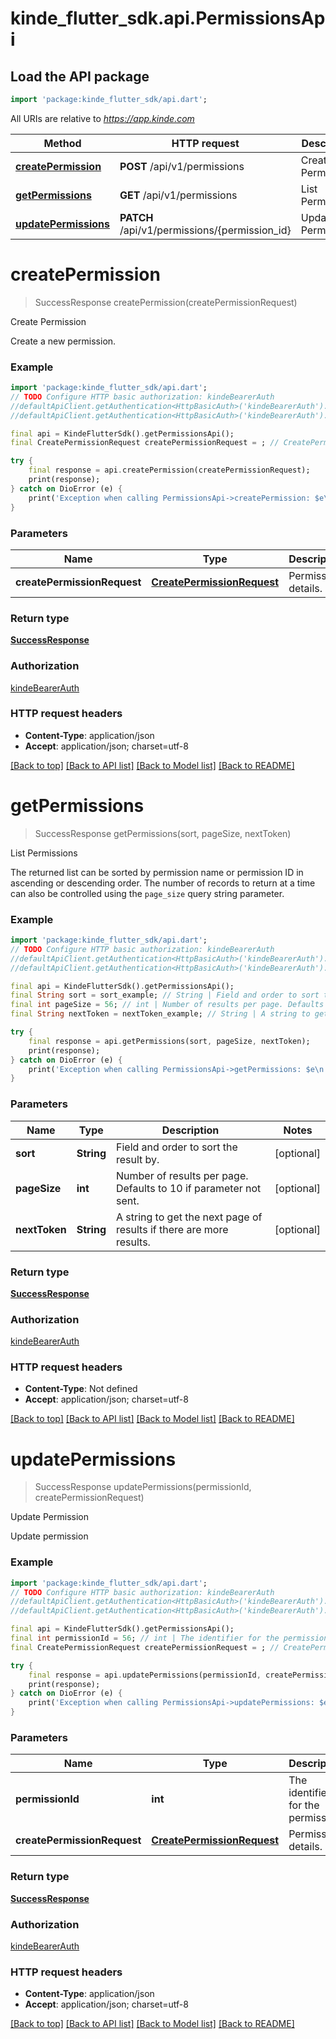 # kinde_flutter_sdk.api.PermissionsApi

## Load the API package
```dart
import 'package:kinde_flutter_sdk/api.dart';
```

All URIs are relative to *https://app.kinde.com*

Method | HTTP request | Description
------------- | ------------- | -------------
[**createPermission**](PermissionsApi.md#createpermission) | **POST** /api/v1/permissions | Create Permission
[**getPermissions**](PermissionsApi.md#getpermissions) | **GET** /api/v1/permissions | List Permissions
[**updatePermissions**](PermissionsApi.md#updatepermissions) | **PATCH** /api/v1/permissions/{permission_id} | Update Permission


# **createPermission**
> SuccessResponse createPermission(createPermissionRequest)

Create Permission

Create a new permission.

### Example
```dart
import 'package:kinde_flutter_sdk/api.dart';
// TODO Configure HTTP basic authorization: kindeBearerAuth
//defaultApiClient.getAuthentication<HttpBasicAuth>('kindeBearerAuth').username = 'YOUR_USERNAME'
//defaultApiClient.getAuthentication<HttpBasicAuth>('kindeBearerAuth').password = 'YOUR_PASSWORD';

final api = KindeFlutterSdk().getPermissionsApi();
final CreatePermissionRequest createPermissionRequest = ; // CreatePermissionRequest | Permission details.

try {
    final response = api.createPermission(createPermissionRequest);
    print(response);
} catch on DioError (e) {
    print('Exception when calling PermissionsApi->createPermission: $e\n');
}
```

### Parameters

Name | Type | Description  | Notes
------------- | ------------- | ------------- | -------------
 **createPermissionRequest** | [**CreatePermissionRequest**](CreatePermissionRequest.md)| Permission details. | [optional] 

### Return type

[**SuccessResponse**](SuccessResponse.md)

### Authorization

[kindeBearerAuth](../README.md#kindeBearerAuth)

### HTTP request headers

 - **Content-Type**: application/json
 - **Accept**: application/json; charset=utf-8

[[Back to top]](#) [[Back to API list]](../README.md#documentation-for-api-endpoints) [[Back to Model list]](../README.md#documentation-for-models) [[Back to README]](../README.md)

# **getPermissions**
> SuccessResponse getPermissions(sort, pageSize, nextToken)

List Permissions

The returned list can be sorted by permission name or permission ID in ascending or descending order. The number of records to return at a time can also be controlled using the `page_size` query string parameter. 

### Example
```dart
import 'package:kinde_flutter_sdk/api.dart';
// TODO Configure HTTP basic authorization: kindeBearerAuth
//defaultApiClient.getAuthentication<HttpBasicAuth>('kindeBearerAuth').username = 'YOUR_USERNAME'
//defaultApiClient.getAuthentication<HttpBasicAuth>('kindeBearerAuth').password = 'YOUR_PASSWORD';

final api = KindeFlutterSdk().getPermissionsApi();
final String sort = sort_example; // String | Field and order to sort the result by.
final int pageSize = 56; // int | Number of results per page. Defaults to 10 if parameter not sent.
final String nextToken = nextToken_example; // String | A string to get the next page of results if there are more results.

try {
    final response = api.getPermissions(sort, pageSize, nextToken);
    print(response);
} catch on DioError (e) {
    print('Exception when calling PermissionsApi->getPermissions: $e\n');
}
```

### Parameters

Name | Type | Description  | Notes
------------- | ------------- | ------------- | -------------
 **sort** | **String**| Field and order to sort the result by. | [optional] 
 **pageSize** | **int**| Number of results per page. Defaults to 10 if parameter not sent. | [optional] 
 **nextToken** | **String**| A string to get the next page of results if there are more results. | [optional] 

### Return type

[**SuccessResponse**](SuccessResponse.md)

### Authorization

[kindeBearerAuth](../README.md#kindeBearerAuth)

### HTTP request headers

 - **Content-Type**: Not defined
 - **Accept**: application/json; charset=utf-8

[[Back to top]](#) [[Back to API list]](../README.md#documentation-for-api-endpoints) [[Back to Model list]](../README.md#documentation-for-models) [[Back to README]](../README.md)

# **updatePermissions**
> SuccessResponse updatePermissions(permissionId, createPermissionRequest)

Update Permission

Update permission

### Example
```dart
import 'package:kinde_flutter_sdk/api.dart';
// TODO Configure HTTP basic authorization: kindeBearerAuth
//defaultApiClient.getAuthentication<HttpBasicAuth>('kindeBearerAuth').username = 'YOUR_USERNAME'
//defaultApiClient.getAuthentication<HttpBasicAuth>('kindeBearerAuth').password = 'YOUR_PASSWORD';

final api = KindeFlutterSdk().getPermissionsApi();
final int permissionId = 56; // int | The identifier for the permission.
final CreatePermissionRequest createPermissionRequest = ; // CreatePermissionRequest | Permission details.

try {
    final response = api.updatePermissions(permissionId, createPermissionRequest);
    print(response);
} catch on DioError (e) {
    print('Exception when calling PermissionsApi->updatePermissions: $e\n');
}
```

### Parameters

Name | Type | Description  | Notes
------------- | ------------- | ------------- | -------------
 **permissionId** | **int**| The identifier for the permission. | 
 **createPermissionRequest** | [**CreatePermissionRequest**](CreatePermissionRequest.md)| Permission details. | [optional] 

### Return type

[**SuccessResponse**](SuccessResponse.md)

### Authorization

[kindeBearerAuth](../README.md#kindeBearerAuth)

### HTTP request headers

 - **Content-Type**: application/json
 - **Accept**: application/json; charset=utf-8

[[Back to top]](#) [[Back to API list]](../README.md#documentation-for-api-endpoints) [[Back to Model list]](../README.md#documentation-for-models) [[Back to README]](../README.md)

